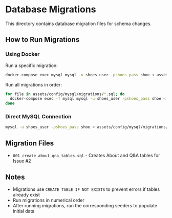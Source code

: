 # Database Migrations

This directory contains database migration files for schema changes.

## How to Run Migrations

### Using Docker

Run a specific migration:
```bash
docker-compose exec mysql mysql -u shoes_user -pshoes_pass shoe < assets/config/mysql/migrations/001_create_about_qna_tables.sql
```

Run all migrations in order:
```bash
for file in assets/config/mysql/migrations/*.sql; do
  docker-compose exec -T mysql mysql -u shoes_user -pshoes_pass shoe < "$file"
done
```

### Direct MySQL Connection

```bash
mysql -u shoes_user -pshoes_pass shoe < assets/config/mysql/migrations/001_create_about_qna_tables.sql
```

## Migration Files

- `001_create_about_qna_tables.sql` - Creates About and Q&A tables for Issue #2

## Notes

- Migrations use `CREATE TABLE IF NOT EXISTS` to prevent errors if tables already exist
- Run migrations in numerical order
- After running migrations, run the corresponding seeders to populate initial data
